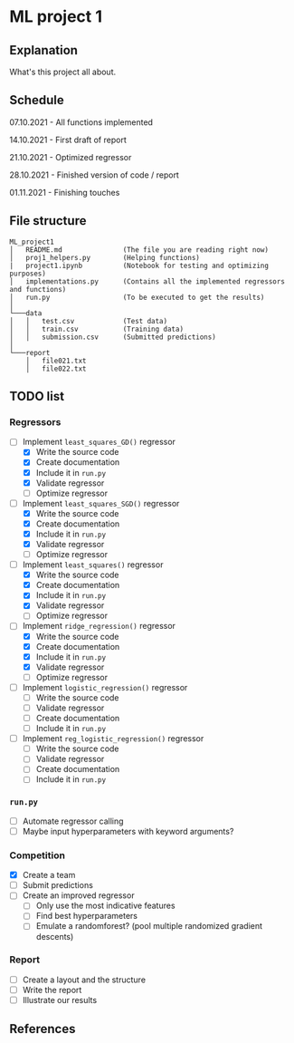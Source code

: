 # ML project 1

## Explanation

What's this project all about.


## Schedule

07.10.2021 - All functions implemented

14.10.2021 - First draft of report

21.10.2021 - Optimized regressor

28.10.2021 - Finished version of code / report

01.11.2021 - Finishing touches


## File structure

```
ML_project1 
│   README.md               (The file you are reading right now)
│   proj1_helpers.py        (Helping functions)
|   project1.ipynb          (Notebook for testing and optimizing purposes)
│   implementations.py      (Contains all the implemented regressors and functions) 
│   run.py                  (To be executed to get the results) 
│
└───data
│   │   test.csv	        (Test data)
│   │   train.csv	        (Training data)
│   │   submission.csv      (Submitted predictions)
│   
└───report
    │   file021.txt
    │   file022.txt
```

## TODO list

### Regressors
- [ ] Implement `least_squares_GD()` regressor
  - [x] Write the source code
  - [x] Create documentation
  - [x] Include it in `run.py`
  - [x] Validate regressor
  - [ ] Optimize regressor
- [ ] Implement `least_squares_SGD()` regressor
  - [x] Write the source code
  - [x] Create documentation
  - [x] Include it in `run.py`
  - [x] Validate regressor
  - [ ] Optimize regressor
- [ ] Implement `least_squares()` regressor
  - [x] Write the source code
  - [x] Create documentation
  - [x] Include it in `run.py`
  - [x] Validate regressor
  - [ ] Optimize regressor
- [ ] Implement `ridge_regression()` regressor
  - [x] Write the source code
  - [x] Create documentation
  - [x] Include it in `run.py`
  - [x] Validate regressor
  - [ ] Optimize regressor
- [ ] Implement `logistic_regression()` regressor
  - [ ] Write the source code
  - [ ] Validate regressor
  - [ ] Create documentation
  - [ ] Include it in `run.py`
- [ ] Implement `reg_logistic_regression()` regressor
  - [ ] Write the source code
  - [ ] Validate regressor
  - [ ] Create documentation
  - [ ] Include it in `run.py`

### `run.py`
- [ ] Automate regressor calling
- [ ] Maybe input hyperparameters with keyword arguments?

### Competition
- [x] Create a team
- [ ] Submit predictions
- [ ] Create an improved regressor
  - [ ] Only use the most indicative features
  - [ ] Find best hyperparameters
  - [ ] Emulate a randomforest? (pool multiple randomized gradient descents)

### Report
- [ ] Create a layout and the structure
- [ ] Write the report
- [ ] Illustrate our results

## References
